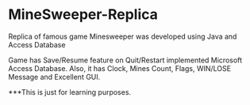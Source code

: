 # MineSweeper-Replica
Replica of famous game Minesweeper was developed using Java and Access Database

Game has Save/Resume feature on Quit/Restart implemented Microsoft Access Database. Also, it has Clock, Mines Count, Flags, WIN/LOSE Message and Excellent GUI.

***This is just for learning purposes.
